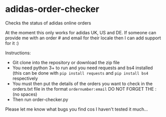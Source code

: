 # adidas-order-checker
Checks the status of adidas online orders

At the moment this only works for adidas UK, US and DE. If someone can provide me with an order # and email for their locale then I can add support for it :)

Instructions:
- Git clone into the repository or download the zip file
- You need python 3+ to run and you need requests and bs4 installed (this can be done with `pip install requests` and `pip install bs4` respectively
- You must then put the details of the orders you want to check in the orders.txt file in the format `ordernumber:email` DO NOT FORGET THE : (no spaces)
- Then run order-checker.py

Please let me know what bugs you find cos I haven't tested it much...
